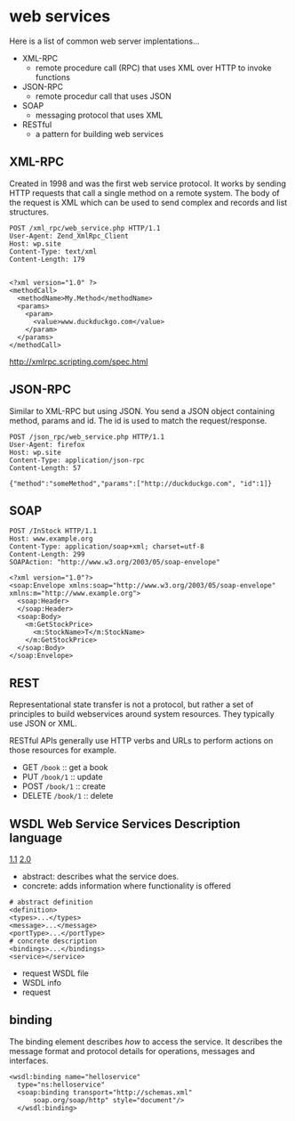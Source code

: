 
# web services

Here is a list of common web server implentations...

* XML-RPC
  - remote procedure call (RPC) that uses XML over HTTP to invoke functions
* JSON-RPC
  - remote procedur call that uses JSON
* SOAP
  - messaging protocol that uses XML
* RESTful
  - a pattern for building web services

## XML-RPC

Created in 1998 and was the first web service protocol. It works by sending HTTP requests that call a single method on a remote system. The body of the request is XML which can be used to send complex and records and list structures.

```
POST /xml_rpc/web_service.php HTTP/1.1
User-Agent: Zend_XmlRpc_Client
Host: wp.site
Content-Type: text/xml
Content-Length: 179


<?xml version="1.0" ?>
<methodCall>
  <methodName>My.Method</methodName>
  <params>
    <param>
      <value>www.duckduckgo.com</value>
    </param>
  </params>
</methodCall>
```
http://xmlrpc.scripting.com/spec.html

## JSON-RPC

Similar to XML-RPC but using JSON. You send a JSON object containing method, params and id. The id is used to match the request/response.

```
POST /json_rpc/web_service.php HTTP/1.1
User-Agent: firefox
Host: wp.site
Content-Type: application/json-rpc
Content-Length: 57

{"method":"someMethod","params":["http://duckduckgo.com", "id":1]}
```

## SOAP
```
POST /InStock HTTP/1.1
Host: www.example.org
Content-Type: application/soap+xml; charset=utf-8
Content-Length: 299
SOAPAction: "http://www.w3.org/2003/05/soap-envelope"

<?xml version="1.0"?>
<soap:Envelope xmlns:soap="http://www.w3.org/2003/05/soap-envelope" xmlns:m="http://www.example.org">
  <soap:Header>
  </soap:Header>
  <soap:Body>
    <m:GetStockPrice>
      <m:StockName>T</m:StockName>
    </m:GetStockPrice>
  </soap:Body>
</soap:Envelope>
```
## REST
Representational state transfer is not a protocol, but rather a set of principles to build webservices around system resources. They typically use JSON or XML.

RESTful APIs generally use HTTP verbs and URLs to perform actions on those resources for example.

* GET `/book` :: get a book
* PUT `/book/1` :: update  
* POST `/book/1` :: create
* DELETE `/book/1` :: delete

## WSDL Web Service Services Description language

[1.1](http://www.w3.org/TR/wsdl)
[2.0](http://www.w3.org/TR/wsdl20-primer/#basics)

* abstract: describes what the service does.
* concrete: adds information where functionality is offered

```
# abstract definition
<definition>
<types>...</types>
<message>...</message>
<portType>...</portType>
# concrete description
<bindings>...</bindings>
<service></service>
```

* request WSDL file
* WSDL info
* request <SERVICE>

## binding

The binding element describes *how* to access the service. It describes the message format and protocol details for operations, messages and interfaces.

```
<wsdl:binding name="helloservice"
  type="ns:helloservice"
  <soap:binding transport="http://schemas.xml"
      soap.org/soap/http" style="document"/>
  </wsdl:binding>
```
